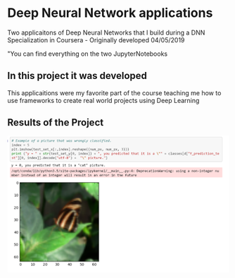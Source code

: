 # Deep Neural Network applications

Two applicaitons of Deep Neural Networks that I build during a DNN Specialization in Coursera - Originally developed 04/05/2019

"You can find everything on the two JupyterNotebooks

## In this project it was developed 
This applicaitions were my favorite part of the course teaching me how to use frameworks to create real world projects using Deep Learning 

## Results of the Project 
<img src="Image/classification.png" width="800">
